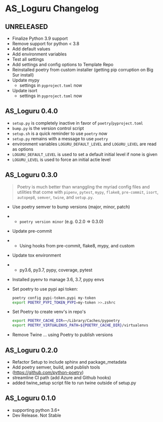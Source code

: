 # AS_Loguru Changelog

## UNRELEASED

-   Finalize Python 3.9 support
-   Remove support for python < 3.8
-   Add default values
-   Add environment variables
-   Test all settings
-   Add settings and config options to Template Repo
-   Reinstalled poetry from custom installer (getting pip corruption on Big Sur install)
-   Update mypy
    -   settings in `pyproject.toml` now
-   Update isort
    -   settings in `pyproject.toml` now

## AS_Loguru 0.4.0

-   `setup.py` is completely inactive in favor of `poetry`/`pyproject.toml`
-   `bump.py` is the version control script
-   `setup.sh` is a quick reminder to use `poetry` now
-   `setup.py` remains with a message to use `poetry`
-   environment variables `LOGURU_DEFAULT_LEVEL` and `LOGURU_LEVEL` are read as options
-   `LOGURU_DEFAULT_LEVEL` is used to set a default initial level if none is given
-   `LOGURU_LEVEL` is used to force an initial actie level

## AS_Loguru 0.3.0

> Poetry is much better than wranggling the myriad config files and utilities that come with `pipenv`, `pytest`, `mypy`, `flake8`, `pre-commit`, `isort`, `autopep8`, `semver`, `twine`, and `setup.py`.

-   Use poetry semver to bump versions (major, minor, patch)
-   -   `poetry version minor` (e.g. 0.2.0 => 0.3.0)
-   Update pre-commit
-   -   Using hooks from pre-commit, flake8, mypy, and custom
-   Update tox environment
-   -   py3.6, py3.7, pypy, coverage, pytest
-   Installed pyenv to manage 3.6, 3.7, pypy envs
-   Set poetry to use pypi api token:

    ```sh
    poetry config pypi-token.pypi my-token
    export POETRY_PYPI_TOKEN_PYPI=my-token >>.zshrc
    ```

-   Set Poetry to create venv's in repo's

    ```sh
    export POETRY_CACHE_DIR=~/Library/Caches/pypoetry
    export POETRY_VIRTUALENVS_PATH=${POETRY_CACHE_DIR}/virtualenvs
    ```

-   Remove Twine ... using Poetry to publish versions

## AS_Loguru 0.2.0

-   Refactor Setup to include sphinx and package_metadata
-   Add poetry semver, build, and publish tools
-   (https://github.com/python-poetry)
-   streamline CI path (add Azure and Github hooks)
-   added twine_setup script file to run twine outside of setup.py

## AS_Loguru 0.1.0

-   supporting python 3.6+
-   Dev Release. Not Stable
